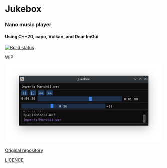 # Jukebox

### Nano music player

#### Using C++20, capo, Vulkan, and Dear ImGui

[![Build status](https://ci.appveyor.com/api/projects/status/loop6gnuniqkyoq9?svg=true)](https://ci.appveyor.com/project/karnkaul/jukebox)

WIP

![Screenshot](resources/screenshot_0.png)

[Original repository](https://github.com/capo-devs/jukebox)

[LICENCE](LICENSE)
